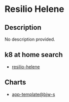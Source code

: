 # Resilio Helene

## Description

No description provided.

## k8 at home search

- [resilio-helene](https://nanne.dev/k8s-at-home-search/#/resilio-helene)

## Charts

- [app-template@bjw-s](https://bjw-s.github.io/helm-charts/)
